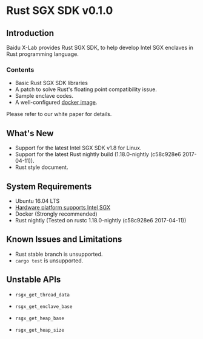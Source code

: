 # Rust SGX SDK v0.1.0

## Introduction
Baidu X-Lab provides Rust SGX SDK, to help develop Intel SGX enclaves in Rust
programming language.

### Contents

* Basic Rust SGX SDK libraries
* A patch to solve Rust's floating point compatibility issue.
* Sample enclave codes.
* A well-configured [docker image](https://hub.docker.com/r/baiduxlab/sgx-rust/).

Please refer to our white paper for details.

## What's New

* Support for the latest Intel SGX SDK v1.8 for Linux.
* Support for the latest Rust nightly build (1.18.0-nightly (c58c928e6 2017-04-11)).
* Rust style document.

## System Requirements

* Ubuntu 16.04 LTS
* [Hardware platform supports Intel SGX](https://github.com/ayeks/SGX-hardware)
* Docker (Strongly recommended)
* Rust nightly (Tested on rustc 1.18.0-nightly (c58c928e6 2017-04-11))

## Known Issues and Limitations

* Rust stable branch is unsupported.
* `cargo test` is unsupported.

## Unstable APIs

* `rsgx_get_thread_data`

* `rsgx_get_enclave_base`

* `rsgx_get_heap_base`

* `rsgx_get_heap_size`
